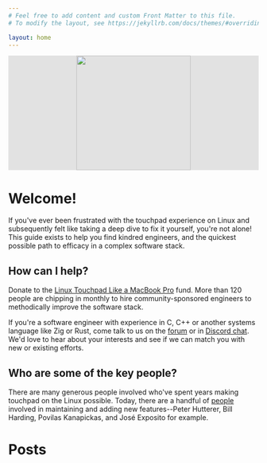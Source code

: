 ```yaml
---
# Feel free to add content and custom Front Matter to this file.
# To modify the layout, see https://jekyllrb.com/docs/themes/#overriding-theme-defaults

layout: home
---
```


<div style="background-color: #e2e2e2; text-align: center;">
  <img src="{{ '/assets/images/logo-transparent.png' }}" width="230">
</div>

<p></p>

# Welcome!

If you've ever been frustrated with the touchpad experience on Linux and subsequently felt like taking a deep dive to fix it yourself, you're not alone! This guide exists to help you find kindred engineers, and the quickest possible path to efficacy in a complex software stack.

## How can I help?

Donate to the <a href="https://github.com/sponsors/gitclear">Linux Touchpad Like a MacBook Pro</a> fund. More than 120 people are chipping in monthly to hire community-sponsored engineers to methodically improve the software stack.

If you're a software engineer with experience in C, C++ or another systems language like Zig or Rust, come talk to us on the <a href="{{ site.ltp.forum_url }}">forum</a> or in <a href="{{ site.ltp.discord_url }}">Discord chat</a>. We'd love to hear about your interests and see if we can match you with new or existing efforts.

## Who are some of the key people?

There are many generous people involved who've spent years making touchpad on the Linux possible. Today, there are a handful of <a href="{% link community.markdown %}">people</a> involved in maintaining and adding new features--Peter Hutterer, Bill Harding, Povilas Kanapickas, and José Exposito for example.

# Posts